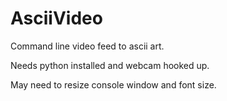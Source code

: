 # AsciiVideo
Command line video feed to ascii art.

Needs python installed and webcam hooked up.

May need to resize console window and font size.
